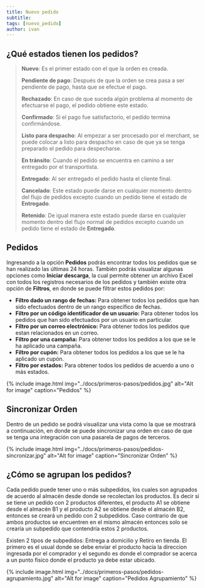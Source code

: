 ```yaml
---
title: Nuevo pedido
subtitle: 
tags: [nuevo_pedido]
author: ivan
---
```

## ¿Qué estados tienen los pedidos?
> **Nuevo**: Es el primer estado con el que la orden es creada.
> 
> **Pendiente de pago**: Después de que la orden se crea pasa a ser pendiente de pago, hasta que se efectue el pago.
> 
> **Rechazado**: En caso de que suceda algún problema al momento de efectuarse el pago, el pedido obtiene este estado.
> 
> **Confirmado**: Si el pago fue satisfactorio, el pedido termina confirmándose.
> 
> **Listo para despacho**: Al empezar a ser procesado por el merchant, se puede colocar a listo para despacho en caso de que ya se tenga preparado el pedido para despecharse.
> 
> **En tránsito**: Cuando el pedido se encuentra en camino a ser entregado por el transportista.
> 
> **Entregado**: Al ser entregado el pedido hasta el cliente final.
> 
> **Cancelado**: Este estado puede darse en cualquier momento dentro del flujo de pedidos excepto cuando un pedido tiene el estado de **Entregado**.
> 
> **Retenido**: De igual manera este estado puede darse en cualquier momento dentro del flujo normal de pedidos excepto cuando un pedido tiene el estado de **Entregado**.

## Pedidos
Ingresando a la opción **Pedidos** podrás encontrar todos los pedidos que se han realizado las últimas 24 horas. También podrás visualizar algunas opciones como **Iniciar descarga**, la cual permite obtener un archivo Excel con todos los registros necesarios de los pedidos y también existe otra opción de **Filtros**, en donde se puede filtrar estos pedidos por: 
 * **Filtro dado un rango de fechas:** Para obtener todos los pedidos que han sido efectuados dentro de un rango específico de fechas.
 * **Filtro por un código identificador de un usuario:** Para obtener todos los pedidos que han sido efectuados por un usuario en particular.
 * **Filtro por un correo electrónico:** Para obtener todos los pedidos que estan relacionados en un correo.
 * **Filtro por una campaña:** Para obtener todos los pedidos a los que se le ha aplicado una campaña.
 * **Filtro por cupón:** Para obtener todos los pedidos a los que se le ha aplicado un cupón.
 * **Filtro por estados:** Para obtener todos los pedidos de acuerdo a uno o más estados.

{% include image.html img="../docs/primeros-pasos/pedidos.jpg" alt="Alt for image" caption="Pedidos" %}

## Sincronizar Orden
Dentro de un pedido se podrá visualizar una vista como la que se mostrará a continuación, en donde se puede sincronizar una orden en caso de que se tenga una integración con una pasarela de pagos de terceros.

{% include image.html img="../docs/primeros-pasos/pedidos-sincronizar.jpg" alt="Alt for image" caption="Sincronizar Orden" %}

## ¿Cómo se agrupan los pedidos?
Cada pedido puede tener uno o más subpedidos, los cuales son agrupados de acuerdo al almacén desde donde se recolectan los productos. Es decir si se tiene un pedido con 2 productos diferentes, el producto A1 se obtiene desde el almacén B1 y el producto A2 se obtiene desde el almacén B2, entonces se creará un pedido con 2 subpedidos. Caso contrario de que ambos productos se encuentren en el mismo almacén entonces solo se crearía un subpedido que contendría estos 2 productos.

Existen 2 tipos de subpedidos: Entrega a domicilio y Retiro en tienda. El primero es el usual donde se debe enviar el producto hacia la direccion ingresada por el comprador y el segundo es donde el comprador se acerca a un punto fisico donde el producto ya debe estar ubicado.

{% include image.html img="../docs/primeros-pasos/pedidos-agrupamiento.jpg" alt="Alt for image" caption="Pedidos Agrupamiento" %}